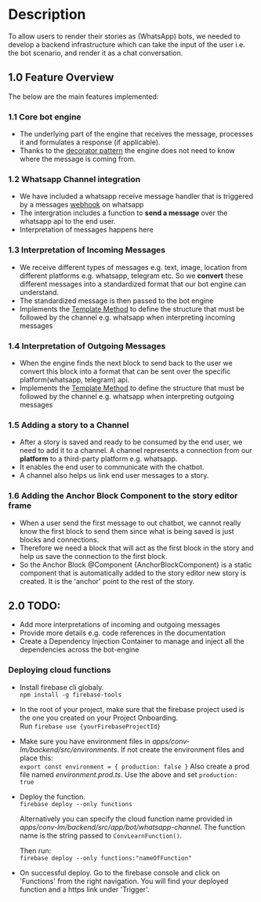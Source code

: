 # Description

To allow users to render their stories as (WhatsApp) bots, we needed to develop a backend infrastructure which can take the input of the user i.e. the bot scenario, and render it as a chat conversation. 

## 1.0 Feature Overview

The below are the main features implemented:

### 1.1 Core bot engine
- The underlying part of  the engine that receives the message, processes it and formulates a response (if applicable).
- Thanks to the [decorator pattern](https://refactoring.guru/design-patterns/decorator) the engine does not need to know where the message is coming from.

### 1.2 Whatsapp Channel integration
- We have included a whatsapp receive message handler that is triggered by a messages [webhook](https://developers.facebook.com/docs/whatsapp/cloud-api/guides/set-up-webhooks) on whatsapp
- The intergration includes a function to **send a message** over the whatsapp api to the end user.
- Interpretation of messages happens here

### 1.3 Interpretation of Incoming Messages
- We receive different types of messages e.g. text, image, location from different platforms e.g. whatsapp, telegram etc. So we **convert** these different messages into a standardized format that our bot engine can understand.
- The standardized message is then passed to the bot engine
- Implements the [Template Method](https://refactoring.guru/design-patterns/template-method) to define the structure that must be followed by the channel e.g. whatsapp when interpreting incoming messages

### 1.4 Interpretation of Outgoing Messages
- When the engine finds the next block to send back to the user we convert this block into a format that can be sent over the specific platform(whatsapp, telegram) api.
- Implements the [Template Method](https://refactoring.guru/design-patterns/template-method) to define the structure that must be followed by the channel e.g. whatsapp when interpreting outgoing messages

### 1.5 Adding a story to a Channel
- After a story is saved and ready to be consumed by the end user, we need to add it to a channel.  A channel represents a connection from our **platform** to a third-party platform e.g. whatsapp. 
- It enables the end user to communicate with the chatbot.
- A channel also helps us link end user messages to a story.

### 1.6 Adding the Anchor Block Component to the story editor frame

- When a user send the first message to out chatbot, we cannot really know the first block to send them since what is being saved is just blocks and connections.
- Therefore we need a block that will act as the first block in the story and help us save the  connection to the first block.
- So the Anchor Block @Component {AnchorBlockComponent} is a static component that is automatically added to the story editor new story is created. It is the 'anchor' point to the rest of the story.

## 2.0 TODO:
- Add more interpretations of incoming and outgoing messages
- Provide more details e.g. code references in the documentation
- Create a Dependency Injection Container to manage and inject all the dependencies across the bot-engine


### Deploying cloud functions
- Install firebase cli globaly. <br />
`npm install -g firebase-tools`

- In the root of your project, make sure that the firebase project used is the one you created on your Project Onboarding.<br />
Run `firebase use {yourFirebaseProjectId}`
- Make sure you have environment files in *apps/conv-lm/backend/src/environments*. If not create the environment files and place this: <br />
`export const environment = {
  production: false
}`
Also create a prod file named *environment.prod.ts*. Use the above and set `production: true`

- Deploy the function. <br />
`firebase deploy --only functions` <br />

  Alternatively you can specify the cloud function name provided in *apps/conv-lm/backend/src/app/bot/whatsapp-channel*. The function name is the string passed to `ConvLearnFunction()`. <br />

  Then run: <br /> `firebase deploy --only functions:"nameOfFunction"`

- On successful deploy. Go to the firebase console and click on 'Functions' from the right navigation. You will find your deployed function and a https link under 'Trigger'.